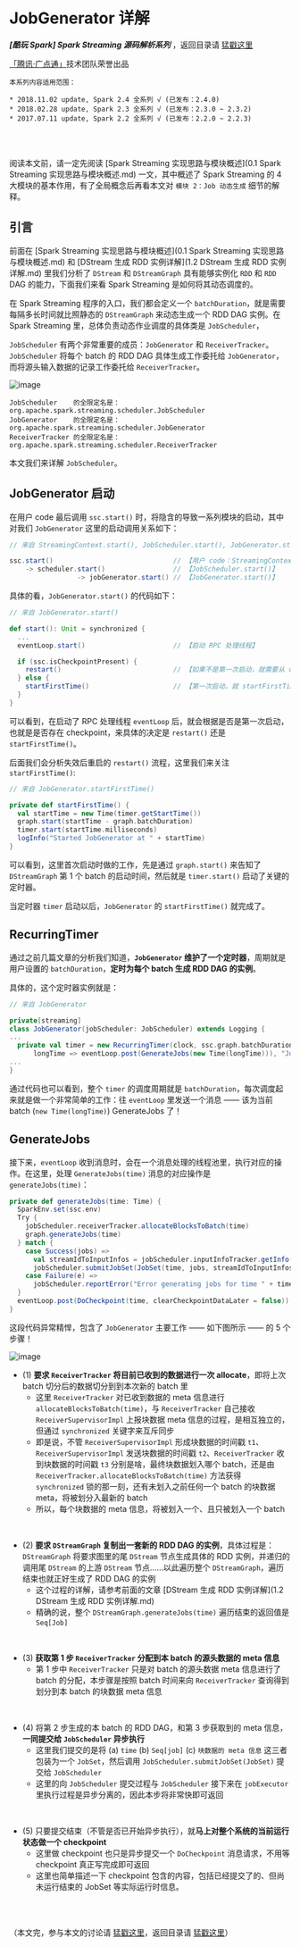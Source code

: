 # JobGenerator 详解 #

***[酷玩 Spark] Spark Streaming 源码解析系列*** ，返回目录请 [猛戳这里](readme.md)

[「腾讯·广点通」](http://e.qq.com)技术团队荣誉出品

```
本系列内容适用范围：

* 2018.11.02 update, Spark 2.4 全系列 √ (已发布：2.4.0)
* 2018.02.28 update, Spark 2.3 全系列 √ (已发布：2.3.0 ~ 2.3.2)
* 2017.07.11 update, Spark 2.2 全系列 √ (已发布：2.2.0 ~ 2.2.3)
```
<br/>
<br/>

阅读本文前，请一定先阅读 [Spark Streaming 实现思路与模块概述](0.1 Spark Streaming 实现思路与模块概述.md) 一文，其中概述了 Spark Streaming 的 4 大模块的基本作用，有了全局概念后再看本文对 `模块 2：Job 动态生成` 细节的解释。

## 引言

前面在 [Spark Streaming 实现思路与模块概述](0.1 Spark Streaming 实现思路与模块概述.md) 和 [DStream 生成 RDD 实例详解](1.2 DStream 生成 RDD 实例详解.md) 里我们分析了 `DStream` 和 `DStreamGraph` 具有能够实例化 `RDD` 和 `RDD` DAG 的能力，下面我们来看 Spark Streaming 是如何将其动态调度的。

在 Spark Streaming 程序的入口，我们都会定义一个 `batchDuration`，就是需要每隔多长时间就比照静态的 `DStreamGraph` 来动态生成一个 RDD DAG 实例。在 Spark Streaming 里，总体负责动态作业调度的具体类是 `JobScheduler`，

`JobScheduler` 有两个非常重要的成员：`JobGenerator` 和 `ReceiverTracker`。`JobScheduler` 将每个 batch 的 RDD DAG 具体生成工作委托给 `JobGenerator`，而将源头输入数据的记录工作委托给 `ReceiverTracker`。

![image](0.imgs/050.png)

    JobScheduler    的全限定名是：org.apache.spark.streaming.scheduler.JobScheduler
    JobGenerator    的全限定名是：org.apache.spark.streaming.scheduler.JobGenerator
    ReceiverTracker 的全限定名是：org.apache.spark.streaming.scheduler.ReceiverTracker

本文我们来详解 `JobScheduler`。

## JobGenerator 启动

在用户 code 最后调用 `ssc.start()` 时，将隐含的导致一系列模块的启动，其中对我们 `JobGenerator` 这里的启动调用关系如下：
```scala
// 来自 StreamingContext.start(), JobScheduler.start(), JobGenerator.start()

ssc.start()                              // 【用户 code：StreamingContext.start()】
    -> scheduler.start()                 // 【JobScheduler.start()】
                 -> jobGenerator.start() // 【JobGenerator.start()】
```

具体的看，`JobGenerator.start()` 的代码如下：

```scala
// 来自 JobGenerator.start()

def start(): Unit = synchronized {
  ...
  eventLoop.start()                      // 【启动 RPC 处理线程】

  if (ssc.isCheckpointPresent) {
    restart()                            // 【如果不是第一次启动，就需要从 checkpoint 恢复】
  } else {
    startFirstTime()                     // 【第一次启动，就 startFirstTime()】
  }
}
```

可以看到，在启动了 RPC 处理线程 `eventLoop` 后，就会根据是否是第一次启动，也就是是否存在 checkpoint，来具体的决定是 `restart()` 还是 `startFirstTime()`。

后面我们会分析失效后重启的 `restart()` 流程，这里我们来关注 `startFirstTime()`:

```scala
// 来自 JobGenerator.startFirstTime()

private def startFirstTime() {
  val startTime = new Time(timer.getStartTime())
  graph.start(startTime - graph.batchDuration)
  timer.start(startTime.milliseconds)
  logInfo("Started JobGenerator at " + startTime)
}
```

可以看到，这里首次启动时做的工作，先是通过 `graph.start()` 来告知了 `DStreamGraph` 第 1 个 batch 的启动时间，然后就是 `timer.start()` 启动了关键的定时器。

当定时器 `timer` 启动以后，`JobGenerator` 的 `startFirstTime()` 就完成了。

## RecurringTimer

通过之前几篇文章的分析我们知道，**`JobGenerator` 维护了一个定时器**，周期就是用户设置的 `batchDuration`，**定时为每个 batch 生成 RDD DAG 的实例**。

具体的，这个定时器实例就是：
```scala
// 来自 JobGenerator

private[streaming]
class JobGenerator(jobScheduler: JobScheduler) extends Logging {
...
  private val timer = new RecurringTimer(clock, ssc.graph.batchDuration.milliseconds,
      longTime => eventLoop.post(GenerateJobs(new Time(longTime))), "JobGenerator")
...
}
```

通过代码也可以看到，整个 `timer` 的调度周期就是 `batchDuration`，每次调度起来就是做一个非常简单的工作：往 `eventLoop` 里发送一个消息 —— 该为当前 batch (`new Time(longTime)`) GenerateJobs 了！

## GenerateJobs

接下来，`eventLoop` 收到消息时，会在一个消息处理的线程池里，执行对应的操作。在这里，处理 `GenerateJobs(time)` 消息的对应操作是 `generateJobs(time)`：

```scala
private def generateJobs(time: Time) {
  SparkEnv.set(ssc.env)
  Try {
    jobScheduler.receiverTracker.allocateBlocksToBatch(time)                 // 【步骤 (1)】
    graph.generateJobs(time)                                                 // 【步骤 (2)】
  } match {
    case Success(jobs) =>
      val streamIdToInputInfos = jobScheduler.inputInfoTracker.getInfo(time) // 【步骤 (3)】
      jobScheduler.submitJobSet(JobSet(time, jobs, streamIdToInputInfos))    // 【步骤 (4)】
    case Failure(e) =>
      jobScheduler.reportError("Error generating jobs for time " + time, e)
  }
  eventLoop.post(DoCheckpoint(time, clearCheckpointDataLater = false))       // 【步骤 (5)】
}
```

这段代码异常精悍，包含了 `JobGenerator` 主要工作 —— 如下图所示 —— 的 5 个步骤！

![image](0.imgs/055.png)

- (1) **要求 `ReceiverTracker` 将目前已收到的数据进行一次 allocate**，即将上次 batch 切分后的数据切分到到本次新的 batch 里
    - 这里 `ReceiverTracker` 对已收到数据的 meta 信息进行 `allocateBlocksToBatch(time)`，与 `ReceiverTracker` 自己接收 `ReceiverSupervisorImpl` 上报块数据 meta 信息的过程，是相互独立的，但通过 `synchronized` 关键字来互斥同步
    - 即是说，不管 `ReceiverSupervisorImpl` 形成块数据的时间戳 `t1`、`ReceiverSupervisorImpl` 发送块数据的时间戳 `t2`、`ReceiverTracker` 收到块数据的时间戳 `t3` 分别是啥，最终块数据划入哪个 batch，还是由 `ReceiverTracker.allocateBlocksToBatch(time)` 方法获得 `synchronized` 锁的那一刻，还有未划入之前任何一个 batch 的块数据 meta，将被划分入最新的 batch
    - 所以，每个块数据的 meta 信息，将被划入一个、且只被划入一个 batch

<br/>

- (2) **要求 `DStreamGraph` 复制出一套新的 RDD DAG 的实例**，具体过程是：`DStreamGraph` 将要求图里的尾 `DStream` 节点生成具体的 RDD 实例，并递归的调用尾 `DStream` 的上游 `DStream` 节点……以此遍历整个 `DStreamGraph`，遍历结束也就正好生成了 RDD DAG 的实例
    - 这个过程的详解，请参考前面的文章 [DStream 生成 RDD 实例详解](1.2 DStream 生成 RDD 实例详解.md)
    - 精确的说，整个 `DStreamGraph.generateJobs(time)` 遍历结束的返回值是 `Seq[Job]`

<br/>

- (3) **获取第 1 步 `ReceiverTracker` 分配到本 batch 的源头数据的 meta 信息**
    - 第 1 步中 `ReceiverTracker` 只是对 batch 的源头数据 meta 信息进行了 batch 的分配，本步骤是按照 batch 时间来向 `ReceiverTracker` 查询得到划分到本 batch 的块数据 meta 信息

<br/>

- (4) 将第 2 步生成的本 batch 的 RDD DAG，和第 3 步获取到的 meta 信息，**一同提交给 `JobScheduler` 异步执行**
    - 这里我们提交的是将 (a) `time` (b) `Seq[job]` (c) `块数据的 meta 信息` 这三者包装为一个 `JobSet`，然后调用 `JobScheduler.submitJobSet(JobSet)` 提交给 `JobScheduler`
    - 这里的向 `JobScheduler` 提交过程与 `JobScheduler` 接下来在 `jobExecutor` 里执行过程是异步分离的，因此本步将非常快即可返回

<br/>

- (5) 只要提交结束（不管是否已开始异步执行），就**马上对整个系统的当前运行状态做一个 checkpoint**
    - 这里做 checkpoint 也只是异步提交一个 `DoCheckpoint` 消息请求，不用等 checkpoint 真正写完成即可返回
    - 这里也简单描述一下 checkpoint 包含的内容，包括已经提交了的、但尚未运行结束的 JobSet 等实际运行时信息。

<br/>
<br/>

（本文完，参与本文的讨论请 [猛戳这里](https://github.com/proflin/CoolplaySpark/issues/5)，返回目录请 [猛戳这里](readme.md)）
